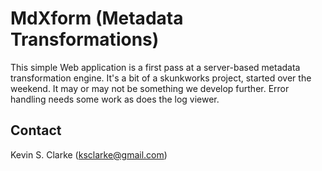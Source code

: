 # MdXform (Metadata Transformations)

This simple Web application is a first pass at a server-based metadata transformation engine.  It's a bit of a skunkworks project, started over the weekend.  It may or may not be something we develop further. Error handling needs some work as does the log viewer.

## Contact

Kevin S. Clarke (ksclarke@gmail.com)
